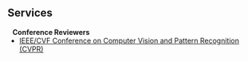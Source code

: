 ## Services

<h4 style="margin:0 10px 0;">Conference Reviewers</h4>

<ul style="margin:0 0 5px;">
  <li><a href="http://cvpr2024.thecvf.com/"><autocolor>IEEE/CVF Conference on Computer Vision and Pattern Recognition (CVPR)</autocolor></a></li>
</ul> 
